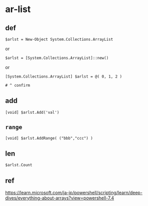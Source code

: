 
# ar-list


## def

```
$arlst = New-Object System.Collections.ArrayList
```

or

```
$arlst = [System.Collections.ArrayList]::new()
```

or

```
[System.Collections.ArrayList] $arlst = @( 0, 1, 2 )

# ^ confirm
```


## add

```
[void] $arlst.Add('val')
```


## `range`

```
[void] $arlst.AddRange( ("bbb","ccc") )
```


## len

```
$arlst.Count
```


## ref

https://learn.microsoft.com/ja-jp/powershell/scripting/learn/deep-dives/everything-about-arrays?view=powershell-7.4



